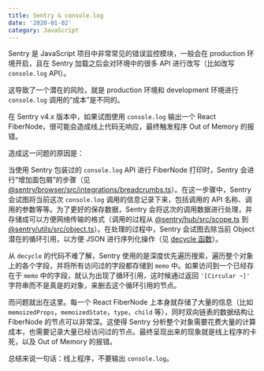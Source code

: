 ```yaml
---
title: Sentry & console.log
date: '2020-01-02'
category: JavaScript
---
```


Sentry 是 JavaScript 项目中非常常见的错误监控模块，一般会在 production 环境开启，且在 Sentry 加载之后会对环境中的很多 API 进行改写（比如改写 `console.log` API）。

这导致了一个潜在的风险，就是 production 环境和 development 环境进行 `console.log` 调用的“成本”是不同的。

在 Sentry v4.x 版本中，如果试图使用 `console.log` 输出一个 React FiberNode，很可能会造成线上代码无响应，最终触发程序 Out of Memory 的报错。

造成这一问题的原因是：

当使用 Sentry 包装过的 `console.log` API 进行 FiberNode 打印时，Sentry 会进行“增加面包屑”的步骤（见 [@sentry/browser/src/integrations/breadcrumbs.ts](https://github.com/getsentry/sentry-javascript/blob/fb848ea4704190f2d7353b7b356ba710dddecb9e/packages/browser/src/integrations/breadcrumbs.ts#L96)）。在这一步骤中，Sentry 会试图将当前这次 `console.log` 调用的信息记录下来，包括调用的 API 名称、调用的参数等等。为了更好的保存数据，Sentry 会将这次的调用数据进行处理，并存储成可以方便网络传输的格式（调用的过程从 [@sentry/hub/src/scope.ts](https://github.com/getsentry/sentry-javascript/blob/fb848ea4704190f2d7353b7b356ba710dddecb9e/packages/hub/src/scope.ts#L173) 到 [@sentry/utils/src/object.ts](https://github.com/getsentry/sentry-javascript/blob/fb848ea4704190f2d7353b7b356ba710dddecb9e/packages/utils/src/object.ts#L379)）。在处理的过程中，Sentry 会试图去除当前 Object 潜在的循环引用，以方便 JSON 进行序列化操作（见 [decycle 函数](https://github.com/getsentry/sentry-javascript/blob/fb848ea4704190f2d7353b7b356ba710dddecb9e/packages/utils/src/object.ts#L325)）。

从 `decycle` 的代码不难了解，Sentry 使用的是深度优先遍历搜索，遍历整个对象上的各个字段，并将所有访问过的字段都存储到 `memo` 中。如果访问到一个已经存在于 `memo` 中的字段，就认为出现了循环引用，这时候通过返回 `'[Circular ~]'` 字符串而不是真是的对象，来删去这个循环引用的节点。

而问题就出在这里。每一个 React FiberNode 上本身就存储了大量的信息（比如 `memoizedProps`，`memoizedState`，`type`，`child` 等），同时双向链表的数据结构让 FiberNode 的节点可以非常深。这使得 Sentry 分析整个对象需要花费大量的计算成本，也需要记录大量已经访问过的节点。最终呈现出来的现象就是线上程序的卡死，以及 Out of Memory 的报错。

总结来说一句话：线上程序，不要输出 `console.log`。
